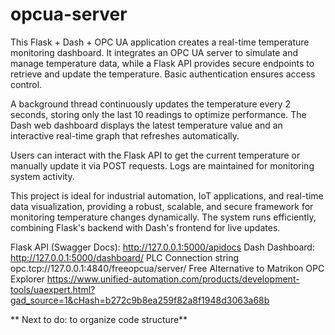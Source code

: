 # opcua-server
This Flask + Dash + OPC UA application creates a real-time temperature monitoring dashboard. It integrates an OPC UA server to simulate and manage temperature data, while a Flask API provides secure endpoints to retrieve and update the temperature. Basic authentication ensures access control.

A background thread continuously updates the temperature every 2 seconds, storing only the last 10 readings to optimize performance. The Dash web dashboard displays the latest temperature value and an interactive real-time graph that refreshes automatically.

Users can interact with the Flask API to get the current temperature or manually update it via POST requests. Logs are maintained for monitoring system activity.

This project is ideal for industrial automation, IoT applications, and real-time data visualization, providing a robust, scalable, and secure framework for monitoring temperature changes dynamically. The system runs efficiently, combining Flask's backend with Dash's frontend for live updates. 

Flask API (Swagger Docs): http://127.0.0.1:5000/apidocs
Dash Dashboard: http://127.0.0.1:5000/dashboard/
PLC Connection string opc.tcp://127.0.0.1:4840/freeopcua/server/
Free Alternative to Matrikon OPC Explorer  https://www.unified-automation.com/products/development-tools/uaexpert.html?gad_source=1&cHash=b272c9b8ea259f82a8f1948d3063a68b

** Next to do: to organize code structure**
